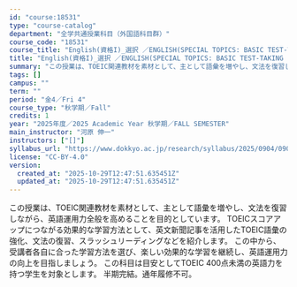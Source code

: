 ```yaml
---
id: "course:18531"
type: "course-catalog"
department: "全学共通授業科目（外国語科目群）"
course_code: "18531"
course_title: "English(資格I)_選択 ／ENGLISH(SPECIAL TOPICS: BASIC TEST-TAKING STRATEGIES)"
title: "English(資格I)_選択 ／ENGLISH(SPECIAL TOPICS: BASIC TEST-TAKING STRATEGIES)"
summary: "この授業は、TOEIC関連教材を素材として、主として語彙を増やし、文法を復習しながら、英語運用力全般を高めることを目的としています。 TOEICスコアアップにつながる効果的な学習方法として、英文新聞記事を活用したTOEIC語彙の強化、文法の…"
tags: []
campus: ""
term: ""
period: "金4／Fri 4"
course_type: "秋学期／Fall"
credits: 1
year: "2025年度／2025 Academic Year 秋学期／FALL SEMESTER"
main_instructor: "河原 伸一"
instructors: ["[]"]
syllabus_url: "https://www.dokkyo.ac.jp/research/syllabus/2025/0904/0904_18531_ja_JP.html"
license: "CC-BY-4.0"
version:
  created_at: "2025-10-29T12:47:51.635451Z"
  updated_at: "2025-10-29T12:47:51.635451Z"
---
```

この授業は、TOEIC関連教材を素材として、主として語彙を増やし、文法を復習しながら、英語運用力全般を高めることを目的としています。 TOEICスコアアップにつながる効果的な学習方法として、英文新聞記事を活用したTOEIC語彙の強化、文法の復習、スラッシュリーディングなどを紹介します。 この中から、受講者各自に合った学習方法を選び、楽しい効果的な学習を継続し、英語運用力の向上を目指しましょう。 この科目は目安としてTOEIC 400点未満の英語力を持つ学生を対象とします。 半期完結。通年履修不可。
